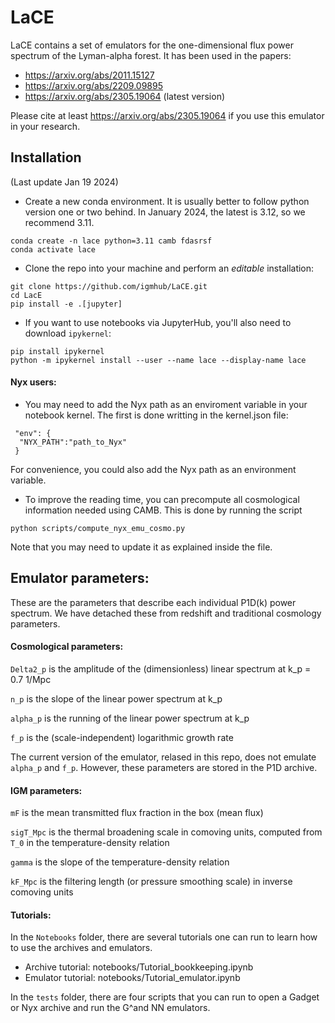 # LaCE

LaCE contains a set of emulators for the one-dimensional flux power spectrum of the Lyman-alpha forest. It has been used in the papers:

- https://arxiv.org/abs/2011.15127
- https://arxiv.org/abs/2209.09895
- https://arxiv.org/abs/2305.19064 (latest version)

Please cite at least https://arxiv.org/abs/2305.19064 if you use this emulator in your research.

## Installation
(Last update Jan 19 2024)

- Create a new conda environment. It is usually better to follow python version one or two behind. In January 2024, the latest is 3.12, so we recommend 3.11.

```
conda create -n lace python=3.11 camb fdasrsf
conda activate lace
```

- Clone the repo into your machine and perform an *editable* installation:

```
git clone https://github.com/igmhub/LaCE.git
cd LacE
pip install -e .[jupyter]
``` 

- If you want to use notebooks via JupyterHub, you'll also need to download `ipykernel`:

```
pip install ipykernel
python -m ipykernel install --user --name lace --display-name lace
```

#### Nyx users:

- You may need to add the Nyx path as an enviroment variable in your notebook kernel. The first is done writting in the kernel.json file:

```
 "env": {
  "NYX_PATH":"path_to_Nyx"
 }
```

For convenience, you could also add the Nyx path as an environment variable.

- To improve the reading time, you can precompute all cosmological information needed using CAMB. This is done by running the script 

```
python scripts/compute_nyx_emu_cosmo.py
```

Note that you may need to update it as explained inside the file.


## Emulator parameters:

These are the parameters that describe each individual P1D(k) power spectrum. We have detached these from redshift and traditional cosmology parameters.

#### Cosmological parameters:

`Delta2_p` is the amplitude of the (dimensionless) linear spectrum at k_p = 0.7 1/Mpc

`n_p` is the slope of the linear power spectrum at k_p

`alpha_p` is the running of the linear power spectrum at k_p

`f_p` is the (scale-independent) logarithmic growth rate

The current version of the emulator, relased in this repo, does not emulate `alpha_p` and `f_p`. However, these parameters are stored in the P1D archive.

#### IGM parameters:

`mF` is the mean transmitted flux fraction in the box (mean flux)

`sigT_Mpc` is the thermal broadening scale in comoving units, computed from `T_0` in the temperature-density relation

`gamma` is the slope of the temperature-density relation

`kF_Mpc` is the filtering length (or pressure smoothing scale) in inverse comoving units


#### Tutorials:

In the `Notebooks` folder, there are several tutorials one can run to learn how to use the archives and emulators.

- Archive tutorial: notebooks/Tutorial_bookkeeping.ipynb
- Emulator tutorial: notebooks/Tutorial_emulator.ipynb

In the `tests` folder, there are four scripts that you can run to open a Gadget or Nyx archive and run the G^and NN emulators.
